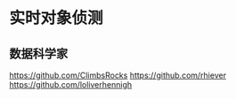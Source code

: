 # 实时对象侦测


数据科学家
----------
https://github.com/ClimbsRocks
https://github.com/rhiever
https://github.com/loliverhennigh
